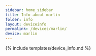 ```yaml
---
sidebar: home_sidebar
title: Info about marlin
folder: info
layout: deviceinfo
permalink: /devices/marlin/
device: marlin
---
```

{% include templates/device_info.md %}
